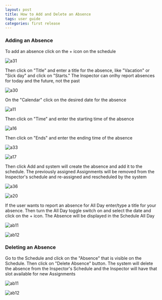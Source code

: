 ```yaml
---
layout: post
title: How to Add and Delete an Absence
tags: user guide
categories: first release
---
```


### Adding an Absence

To add an absence click on the + icon on the schedule

![a31](https://user-images.githubusercontent.com/81990744/115776527-367a6900-a382-11eb-9a84-25b5340639ab.png)

Then click on "Title" and enter a title for the absence, like "Vacation" or "Sick day" and click on "Starts." The Inspector can onlhy report absences for today and the future, not the past

![a30](https://user-images.githubusercontent.com/81990744/115776283-f2876400-a381-11eb-9898-054eebf35c6e.png)

On the "Calendar" click on the desired date for the absence 

![a11](https://user-images.githubusercontent.com/81990744/115776892-a557c200-a382-11eb-9fff-72a3e657b594.png)

Then click on "Time" and enter the starting time of the absence

![a16](https://user-images.githubusercontent.com/81990744/115788335-7ac13580-a391-11eb-8f8f-af09f3a4976e.png)

Then click on "Ends" and enter the ending time of the absence

![a33](https://user-images.githubusercontent.com/81990744/115788409-91678c80-a391-11eb-8d12-257fa0bec3d5.png)

![a17](https://user-images.githubusercontent.com/81990744/115788436-99273100-a391-11eb-8bec-cc82df5536bd.png)

Then click Add and system will create the absence and add it to the schedule. The previously assigned Assignments will be removed from the Inspector's schedule and re-assigned and rescheduled by the system

![a36](https://user-images.githubusercontent.com/81990744/115789213-c2948c80-a392-11eb-934b-58d2b692ebc1.png)

![a20](https://user-images.githubusercontent.com/81990744/115788495-ab08d400-a391-11eb-8013-d2e150ed74e3.png)

If the user wants to report an absence for All Day enter/type a title for your absence. Then turn the All Day toggle switch on and select the date and click on the + icon. The Absence will be displayed in the Schedule All Day

![ab11](https://user-images.githubusercontent.com/81990744/114728656-47d1ce80-9d0d-11eb-86e0-46d335fd2775.png)

![ab12](https://user-images.githubusercontent.com/81990744/114728683-4dc7af80-9d0d-11eb-9360-59ce49fa5ee5.png)

### Deleting an Absence

Go to the Schedule and click on the "Absence" that is visible on the Schedule. Then click on "Delete Absence" button. The system will delete the absence from the Inspector's Schedule and the Inspector will have that slot available for new Assignments

![ab11](https://user-images.githubusercontent.com/81990744/114568344-0b856c00-9c42-11eb-8c7f-e9125f65cbc5.png)

![ab12](https://user-images.githubusercontent.com/81990744/114568357-0cb69900-9c42-11eb-9060-c1ae0ce4dd72.png)

